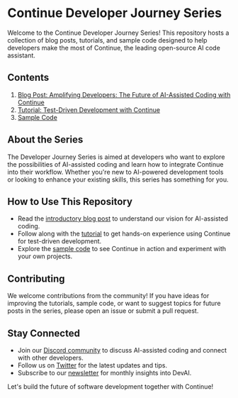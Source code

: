 # Continue Developer Journey Series

Welcome to the Continue Developer Journey Series! This repository hosts a collection of blog posts, tutorials, and sample code designed to help developers make the most of Continue, the leading open-source AI code assistant.

## Contents

1. [Blog Post: Amplifying Developers: The Future of AI-Assisted Coding with Continue](index.html)
2. [Tutorial: Test-Driven Development with Continue](tdd.html)
3. [Sample Code](sample-code/)

## About the Series

The Developer Journey Series is aimed at developers who want to explore the possibilities of AI-assisted coding and learn how to integrate Continue into their workflow. Whether you're new to AI-powered development tools or looking to enhance your existing skills, this series has something for you.

## How to Use This Repository

- Read the [introductory blog post](index.html) to understand our vision for AI-assisted coding.
- Follow along with the [tutorial](tdd.html) to get hands-on experience using Continue for test-driven development.
- Explore the [sample code](sample-code/) to see Continue in action and experiment with your own projects.

## Contributing

We welcome contributions from the community! If you have ideas for improving the tutorials, sample code, or want to suggest topics for future posts in the series, please open an issue or submit a pull request.

## Stay Connected

- Join our [Discord community](https://discord.gg/vapESyrFmJ) to discuss AI-assisted coding and connect with other developers.
- Follow us on [Twitter](https://twitter.com/continue_dev) for the latest updates and tips.
- Subscribe to our [newsletter](https://continue.dev/#newsletter) for monthly insights into DevAI.

Let's build the future of software development together with Continue!
